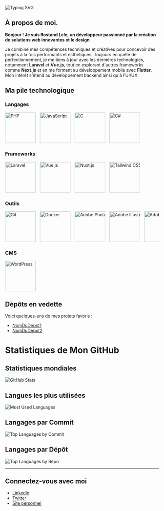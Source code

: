 ![Typing SVG](https://readme-typing-svg.herokuapp.com/?lines=ROSTAND%20LELE&font=Fira+Code&color=00FF00&center=true&vCenter=true&size=30)

## À propos de moi.
**Bonjour ! Je suis Rostand Lele, un développeur passionné par la création de solutions web innovantes et le design**.

Je combine mes compétences techniques et créatives pour concevoir des projets à la fois performants et esthétiques. Toujours en quête de perfectionnement, je me tiens à jour avec les dernières technologies, notamment **Laravel** et **Vue.js**, tout en explorant d'autres frameworks comme **Next.js** et en me formant au développement mobile avec **Flutter**. Mon intérêt s'étend au développement backend ainsi qu'à l'UI/UX.

## Ma pile technologique

### Langages
<div style="overflow-x: auto; white-space: nowrap;">
  <img src="https://img.shields.io/badge/PHP-4F5B93?style=flat-square&logo=php" alt="PHP" style="height:100px; margin-right:10px;" />
  <img src="https://img.shields.io/badge/JavaScript-F7DF1E?style=flat-square&logo=javascript" alt="JavaScript" style="height:100px; margin-right:10px;" />
  <img src="https://img.shields.io/badge/C-A8B9CC?style=flat-square&logo=c" alt="C" style="height:100px; margin-right:10px;" />
  <img src="https://img.shields.io/badge/C%23-178600?style=flat-square&logo=csharp" alt="C#" style="height:100px; margin-right:10px;" />
</div>

### Frameworks
<div style="overflow-x: auto; white-space: nowrap;">
  <img src="https://img.shields.io/badge/Laravel-FF2D55?style=flat-square&logo=laravel" alt="Laravel" style="height:100px; margin-right:10px;" />
  <img src="https://img.shields.io/badge/Vue.js-41B883?style=flat-square&logo=vue.js" alt="Vue.js" style="height:100px; margin-right:10px;" />
  <img src="https://img.shields.io/badge/Nuxt.js-00DC82?style=flat-square&logo=nuxt.js" alt="Nuxt.js" style="height:100px; margin-right:10px;" />
  <img src="https://img.shields.io/badge/Tailwind%20CSS-38B2AC?style=flat-square&logo=tailwind-css" alt="Tailwind CSS" style="height:100px; margin-right:10px;" />
</div>

### Outils
<div style="overflow-x: auto; white-space: nowrap;">
  <img src="https://img.shields.io/badge/Git-F05032?style=flat-square&logo=git" alt="Git" style="height:100px; margin-right:10px;" />
  <img src="https://img.shields.io/badge/Docker-2496ED?style=flat-square&logo=docker" alt="Docker" style="height:100px; margin-right:10px;" />
  <img src="https://img.shields.io/badge/Adobe%20Photoshop-31A8FF?style=flat-square&logo=adobe-photoshop" alt="Adobe Photoshop" style="height:100px; margin-right:10px;" />
  <img src="https://img.shields.io/badge/Adobe%20Illustrator-FF9A00?style=flat-square&logo=adobe-illustrator" alt="Adobe Illustrator" style="height:100px; margin-right:10px;" />
  <img src="https://img.shields.io/badge/Adobe%20InDesign-E03C31?style=flat-square&logo=adobe-indesign" alt="Adobe InDesign" style="height:100px; margin-right:10px;" />
  <img src="https://img.shields.io/badge/Adobe%20XD-FF61F6?style=flat-square&logo=adobe-xd" alt="Adobe XD" style="height:100px; margin-right:10px;" />
</div>

### CMS
<div style="overflow-x: auto; white-space: nowrap;">
  <img src="https://img.shields.io/badge/WordPress-21759B?style=flat-square&logo=wordpress" alt="WordPress" style="height:100px; margin-right:10px;" />
</div>

## Dépôts en vedette
Voici quelques-uns de mes projets favoris :  
- [NomDuDepot1](lien-vers-le-depot)  
- [NomDuDepot2](lien-vers-le-depot)


# Statistiques de Mon GitHub


## Statistiques mondiales

![GitHub Stats](https://github-readme-stats.vercel.app/api?username=rosto-infinity&show_icons=true&theme=radical)

## Langues les plus utilisées

![Most Used Languages](https://github-readme-stats.vercel.app/api/top-langs/?username=rosto-infinity&layout=compact&theme=radical)

## Langages par Commit

![Top Languages by Commit](https://github-readme-stats.vercel.app/api/top-langs/?username=rosto-infinity&count_private=true&theme=radical)

## Langages par Dépôt

![Top Languages by Repo](https://github-readme-stats.vercel.app/api/top-langs/?username=rosto-infinity&langs_count=10&theme=radical)

---

## Connectez-vous avec moi
- [LinkedIn](https://www.linkedin.com/in/lelerostand/)
- [Twitter](https://x.com/Rostandlele)
- [Site personnel](lien-vers-votre-site)
